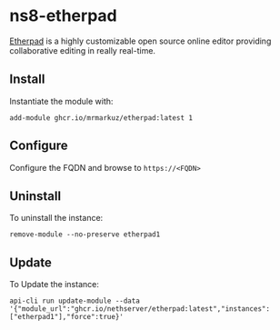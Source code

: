 # ns8-etherpad

[Etherpad](https://etherpad.org/) is a highly customizable open source online editor providing collaborative editing in really real-time.

## Install

Instantiate the module with:

    add-module ghcr.io/mrmarkuz/etherpad:latest 1

## Configure

Configure the FQDN and browse to `https://<FQDN>`

## Uninstall

To uninstall the instance:

    remove-module --no-preserve etherpad1

## Update

To Update the instance:

    api-cli run update-module --data '{"module_url":"ghcr.io/nethserver/etherpad:latest","instances":["etherpad1"],"force":true}'
